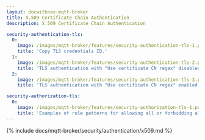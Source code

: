 ```yaml
---
layout: docwithnav-mqtt-broker
title: X.509 Certificate Chain Authentication
description: X.509 Certificate Chain Authentication

security-authentication-tls:
  0:
    image: /images/mqtt-broker/features/security-authentication-tls-1.png
    title: 'Copy TLS credentials ID.'
  1:
    image: /images/mqtt-broker/features/security-authentication-tls-2.png
    title: 'TLS authentication with "Use certificate CN regex" disabled to match certificate common name by exact match.'
  2:
    image: /images/mqtt-broker/features/security-authentication-tls-3.png
    title: 'TLS authentication with "Use certificate CN regex" enabled to match certificate common name using a regex pattern.'

security-authorization-tls:
  0:
    image: /images/mqtt-broker/features/security-authorization-tls-1.png
    title: 'Examples of rule patterns for allowing all or forbidding all.'
---
```


{% include docs/mqtt-broker/security/authentication/x509.md %}
